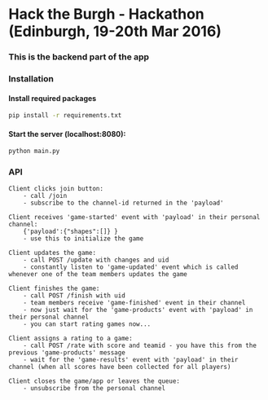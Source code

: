 # Hack the Burgh - Hackathon  (Edinburgh, 19-20th Mar 2016)

### This is the backend part of the app


### Installation

#### Install required packages
```sh
pip install -r requirements.txt
```

#### Start the server (localhost:8080):
```sh
python main.py
```

### API
```
Client clicks join button:
	- call /join
	- subscribe to the channel-id returned in the 'payload'

Client receives 'game-started' event with 'payload' in their personal channel:
	{'payload':{"shapes":[]} }
	- use this to initialize the game

Client updates the game:
	- call POST /update with changes and uid
	- constantly listen to 'game-updated' event which is called whenever one of the team members updates the game

Client finishes the game:
	- call POST /finish with uid 
	- team members receive 'game-finished' event in their channel
	- now just wait for the 'game-products' event with 'payload' in their personal channel
	- you can start rating games now...

Client assigns a rating to a game:
	- call POST /rate with score and teamid - you have this from the previous 'game-products' message
	- wait for the 'game-results' event with 'payload' in their channel (when all scores have been collected for all players)

Client closes the game/app or leaves the queue:
	- unsubscribe from the personal channel
